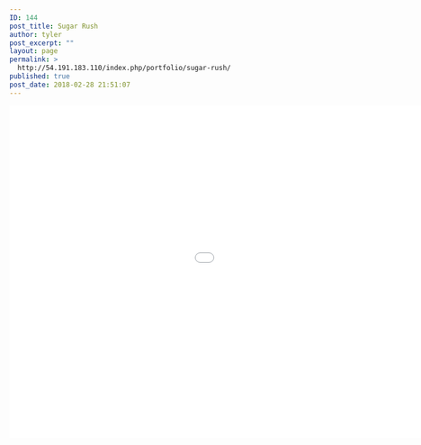 ```yaml
---
ID: 144
post_title: Sugar Rush
author: tyler
post_excerpt: ""
layout: page
permalink: >
  http://54.191.183.110/index.php/portfolio/sugar-rush/
published: true
post_date: 2018-02-28 21:51:07
---
```

<iframe width="250%" height="590" src="//54.191.183.110/bootstrap/Sugar_Rush.swf" frameborder="0"></iframe>